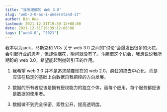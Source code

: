 ```yaml
---
title: "我所理解的 Web 3.0"
slug: "web-3-0-as-i-understand-it"
author: Bin Hua
lastmod: 2021-12-31T19:39:12+08:00
date: 2021-12-31T19:39:12+08:00
tags: ["web3.0", "2021"]
---
```


我本以为jack，马斯克和 VCs 关于 web 3.0 之间的“讨论”会爆发出很多的火花，会引起行业的思考，但却像烟花，瞬间就没有了。斗胆借这个机会，我想说说我所期盼的 web 3.0，希望能起到抛砖引玉的作用。

1. 我希望 web 3.0 并不是追求颠覆现在的 web 2.0，疯狂的搞去中心化，而是应该在稳定的基础上向数据自我把控的方向发展。

2. 数据的所有者应该是拥有授权能力的独立个体，而每个应用，每个服务都应该是数据的使用者。

3. 数据做不到完全保密，索性公开，提高透明度。
